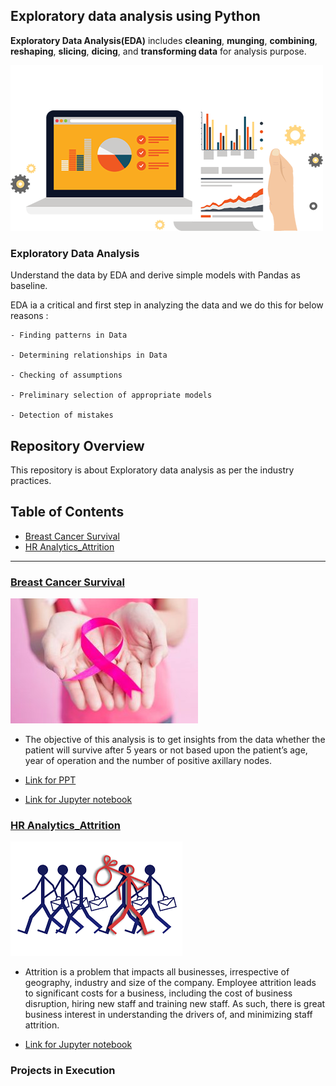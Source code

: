 ## Exploratory data analysis using Python

__Exploratory Data Analysis(EDA)__ includes __cleaning__, __munging__, __combining__, __reshaping__, __slicing__, __dicing__, and __transforming data__ for analysis purpose.

![](Project_BCS/Images/eda1.png)

 ### Exploratory Data Analysis
 
Understand the data by EDA and derive simple models with Pandas as baseline.

EDA ia a critical and first step in analyzing the data and we do this for below reasons :

    - Finding patterns in Data
    
    - Determining relationships in Data
    
    - Checking of assumptions
    
    - Preliminary selection of appropriate models
    
    - Detection of mistakes 

## Repository Overview

This repository is about Exploratory data analysis as per the industry practices.

## Table of Contents
* [Breast Cancer Survival](https://github.com/akallurwar/EDA-using-Python/blob/master/README.md#breast-cancer-survival)
* [HR Analytics_Attrition](https://github.com/akallurwar/EDA-using-Python/blob/master/README.md#hr-analytics_attrition)

___

### [Breast Cancer Survival](https://github.com/akallurwar/EDA-using-Python/tree/master/Project_BCS)

![](Project_BCS/Images/Breast-Cancer.jpg)

* The objective of this analysis is to get insights from the data whether the patient will survive after 5 years or not based upon the patient’s age, year of operation and the number of positive axillary nodes.

* [Link for PPT](https://github.com/akallurwar/EDA-using-Python/blob/master/Project_BCS/Project_Audio%26Narration.pptx)

* [Link for Jupyter notebook](https://github.com/akallurwar/EDA-using-Python/blob/master/Project_BCS/Project_Breast_cancer_survival.ipynb)

### [HR Analytics_Attrition](https://github.com/akallurwar/EDA-using-Python/tree/master/HR%20Analytics)

![](HR%20Analytics/images/download.png)

* Attrition is a problem that impacts all businesses, irrespective of geography, industry and size of the company. Employee attrition leads to significant costs for a business, including the cost of business disruption, hiring new staff and training new staff. As such, there is great business interest in understanding the drivers of, and minimizing staff attrition.

* [Link for Jupyter notebook](https://github.com/akallurwar/EDA-using-Python/blob/master/HR%20Analytics/HR%20Analytics.ipynb)


### Projects in Execution
